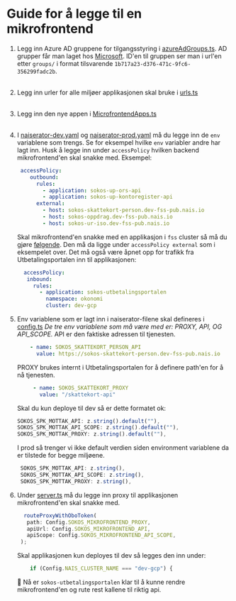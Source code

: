 # Guide for å legge til en mikrofrontend

1.  Legg inn Azure AD gruppene for tilgangsstyring i [azureAdGroups.ts](/src/auth/azureAdGroups.ts). AD grupper får man laget hos [Microsoft](https://mygroups.microsoft.com/).
    ID'en til gruppen ser man i url'en etter `groups/` i format tilsvarende `1b717a23-d376-471c-9fc6-356299fadc2b`.
    <br></br>
2. Legg inn urler for alle miljøer applikasjonen skal bruke i [urls.ts](/src/urls.ts)
   <br></br>

3. Legg inn den nye appen i [MicrofrontendApps.ts](/src/MicrofrontendApp.ts)
   <br></br>

4. I [naiserator-dev.yaml](../.nais/naiserator-dev.yaml) og [naiserator-prod.yaml](../.nais/naiserator-prod.yaml) må du legge inn de `env` variablene som trengs.
   Se for eksempel hvilke `env` variabler andre har lagt inn.
   Husk å legge inn under `accessPolicy` hvilken backend mikrofrontend'en skal snakke med.
    Eksempel:

   ```yaml
    accessPolicy:
       outbound:
         rules:
           - application: sokos-up-ors-api
           - application: sokos-up-kontoregister-api
         external:
           - host: sokos-skattekort-person.dev-fss-pub.nais.io
           - host: sokos-oppdrag.dev-fss-pub.nais.io
           - host: sokos-ur-iso.dev-fss-pub.nais.io
   ```

   Skal mikrofrontend'en snakke med en applikasjon  i `fss` cluster så må du gjøre [følgende](https://docs.nais.io/workloads/explanations/migrating-to-gcp/#how-do-i-reach-an-application-found-on-premises-from-my-application-in-gcp). Den må da ligge under `accessPolicy external` som i eksempelet over.
   Det må også være åpnet opp for trafikk fra Utbetalingsportalen inn til applikasjonen:

     ```yaml
       accessPolicy:
        inbound:
          rules:
            - application: sokos-utbetalingsportalen
              namespace: okonomi
              cluster: dev-gcp
      ```

5. Env variablene som er lagt inn i naiserator-filene skal defineres i [config.ts](/server/src/config.ts)
   _De tre env variablene som må være med er: PROXY, API, OG API_SCOPE._
   API er den faktiske adressen til tjenesten.
   ```yaml
       - name: SOKOS_SKATTEKORT_PERSON_API
         value: https://sokos-skattekort-person.dev-fss-pub.nais.io
   ```
   PROXY brukes internt i Utbetalingsportalen for å definere path'en for å nå tjenesten.
   ```yaml
        - name: SOKOS_SKATTEKORT_PROXY
          value: "/skattekort-api"
   ```
   Skal du kun deploye til dev så er dette formatet ok:
   ```typescript
   SOKOS_SPK_MOTTAK_API: z.string().default(""),
   SOKOS_SPK_MOTTAK_API_SCOPE: z.string().default(""),
   SOKOS_SPK_MOTTAK_PROXY: z.string().default(""),
   ````
   I prod så trenger vi ikke default verdien siden environment variablene da er tilstede for begge miljøene.
   ```typescript
    SOKOS_SPK_MOTTAK_API: z.string(),
    SOKOS_SPK_MOTTAK_API_SCOPE: z.string(),
    SOKOS_SPK_MOTTAK_PROXY: z.string(),
    ````

6. Under [server.ts](../server/src/server.ts) må du legge inn proxy til applikasjonen mikrofrontend'en skal snakke med.

   ```typescript
     routeProxyWithOboToken(
      path: Config.SOKOS_MIKROFRONTEND_PROXY,
      apiUrl: Config.SOKOS_MIKROFRONTEND_API,
      apiScope: Config.SOKOS_MIKROFRONTEND_API_SCOPE,
    );
   ```
   Skal applikasjonen kun deployes til dev så legges den inn under:
   ```typescript
       if (Config.NAIS_CLUSTER_NAME === "dev-gcp") {
   ```

   🎉 Nå er `sokos-utbetalingsportalen` klar til å kunne rendre mikrofrontend'en og rute rest kallene til riktig api.
